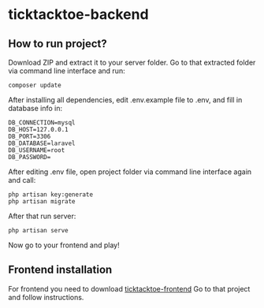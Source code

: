 # ticktacktoe-backend

## How to run project?

Download ZIP and extract it to your server folder.
Go to that extracted folder via command line interface and run:

```
composer update
```

After installing all dependencies, edit .env.example file to .env, and fill in database info in:

```
DB_CONNECTION=mysql
DB_HOST=127.0.0.1
DB_PORT=3306
DB_DATABASE=laravel
DB_USERNAME=root
DB_PASSWORD=
```

After editing .env file, open project folder via command line interface again and call:

```
php artisan key:generate
php artisan migrate
```

After that run server:

```
php artisan serve
```

Now go to your frontend and play!

## Frontend installation

For frontend you need to download [ticktacktoe-frontend](https://github.com/andrius-urb/ticktacktoe-frontend)
Go to that project and follow instructions.
